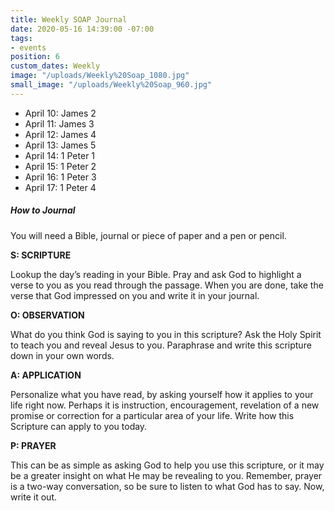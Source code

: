 ```yaml
---
title: Weekly SOAP Journal
date: 2020-05-16 14:39:00 -07:00
tags:
- events
position: 6
custom_dates: Weekly
image: "/uploads/Weekly%20Soap_1080.jpg"
small_image: "/uploads/Weekly%20Soap_960.jpg"
---
```


* April 10: James 2
* April 11: James 3
* April 12: James 4
* April 13: James 5
* April 14: 1 Peter 1
* April 15: 1 Peter 2
* April 16: 1 Peter 3
* April 17: 1 Peter 4

##### How to Journal

You will need a Bible, journal or piece of paper and a pen or pencil.

**S: SCRIPTURE**

Lookup the day’s reading in your Bible. Pray and ask God to highlight a verse to you as you read through the passage. When you are done, take the verse that God impressed on you and write it in your journal.

**O: OBSERVATION**

What do you think God is saying to you in this scripture? Ask the Holy Spirit to teach you and reveal Jesus to you. Paraphrase and write this scripture down in your own words.

**A: APPLICATION**

Personalize what you have read, by asking yourself how it applies to your life right now. Perhaps it is instruction, encouragement, revelation of a new promise or correction for a particular area of your life. Write how this Scripture can apply to you today.

**P: PRAYER**

This can be as simple as asking God to help you use this scripture, or it may be a greater insight on what He may be revealing to you. Remember, prayer is a two-way conversation, so be sure to listen to what God has to say. Now, write it out.